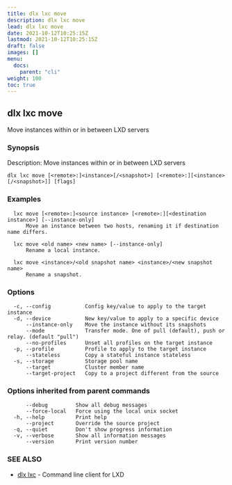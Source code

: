 ```yaml
---
title: dlx lxc move
description: dlx lxc move
lead: dlx lxc move
date: 2021-10-12T10:25:15Z
lastmod: 2021-10-12T10:25:15Z
draft: false
images: []
menu:
  docs:
    parent: "cli"
weight: 100
toc: true
---
```

## dlx lxc move

Move instances within or in between LXD servers

### Synopsis

Description:
  Move instances within or in between LXD servers



```
dlx lxc move [<remote>:]<instance>[/<snapshot>] [<remote>:][<instance>[/<snapshot>]] [flags]
```

### Examples

```
  lxc move [<remote>:]<source instance> [<remote>:][<destination instance>] [--instance-only]
      Move an instance between two hosts, renaming it if destination name differs.

  lxc move <old name> <new name> [--instance-only]
      Rename a local instance.

  lxc move <instance>/<old snapshot name> <instance>/<new snapshot name>
      Rename a snapshot.
```

### Options

```
  -c, --config           Config key/value to apply to the target instance
  -d, --device           New key/value to apply to a specific device
      --instance-only    Move the instance without its snapshots
      --mode             Transfer mode. One of pull (default), push or relay. (default "pull")
      --no-profiles      Unset all profiles on the target instance
  -p, --profile          Profile to apply to the target instance
      --stateless        Copy a stateful instance stateless
  -s, --storage          Storage pool name
      --target           Cluster member name
      --target-project   Copy to a project different from the source
```

### Options inherited from parent commands

```
      --debug         Show all debug messages
      --force-local   Force using the local unix socket
  -h, --help          Print help
      --project       Override the source project
  -q, --quiet         Don't show progress information
  -v, --verbose       Show all information messages
      --version       Print version number
```

### SEE ALSO

* [dlx lxc](/docs/cmd/dlx_lxc)	 - Command line client for LXD

